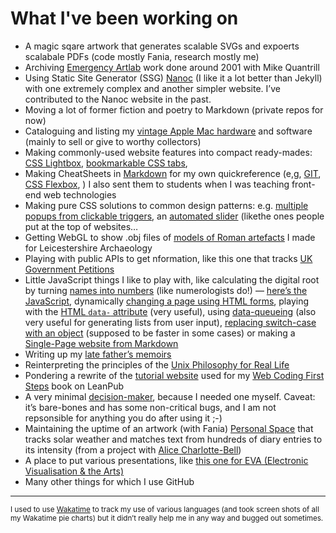 # What I've been working on

- A magic sqare artwork that generates scalable SVGs and expoerts scalabale PDFs (code mostly Fania, research mostly me)
- Archiving [Emergency Artlab](https://e-artlab.com) work done around 2001 with Mike Quantrill
- Using Static Site Generator (SSG) [Nanoc](https://nanoc.app) (I like it a lot better than Jekyll) with one extremely complex and another simpler website. I’ve contributed to the Nanoc website in the past.
- Moving a lot of former fiction and poetry to Markdown (private repos for now)
- Cataloguing and listing my [vintage Apple Mac hardware](https://daveeveritt.github.io/vintage-mac-lists/) and software (mainly to sell or give to worthy collectors)
- Making commonly-used website features into compact ready-mades: [CSS Lightbox](https://daveeveritt.github.io/css-lightbox/), [bookmarkable CSS tabs](https://daveeveritt.github.io/css-sibling-tabs/),
- Making CheatSheets in [Markdown](https://daveeveritt.github.io/markdown-overview/#/markdown "A presentation I made to explain Markdown") for my own quickreference (e,g, [GIT](https://daveeveritt.github.io/git-minimal/), [CSS Flexbox](), ) I also sent them to students when I was teaching front-end web technologies
- Making pure CSS solutions to common design patterns: e.g. [multiple popups from clickable triggers](https://github.com/DaveEveritt/markers/blob/master/styles-css.css), an [automated slider](https://daveeveritt.github.io/css-slider-panel/) (likethe ones people put at the top of websites…
- Getting WebGL to show .obj files of [models of Roman artefacts](https://daveeveritt.github.io/js3d/) I made for Leicestershire Archaeology
- Playing with public APIs to get nformation, like this one that tracks [UK Government Petitions](https://daveeveritt.github.io/gov-petitions/)
- Little JavaScript things I like to play with, like calculating the digital root by turning [names into numbers](https://daveeveritt.github.io/numbered-letters/) (like numerologists do!) — [here’s the JavaScript](https://github.com/DaveEveritt/numbered-letters/blob/master/js/main.js), dynamically [changing a page using HTML forms](https://daveeveritt.github.io/input-date-color-range/ "particularly like the slider"), playing with the [HTML `data-` attribute](https://github.com/DaveEveritt/html5-data-attribute/blob/master/index.html) (very useful), using [data-queueing](https://daveeveritt.github.io/js-queue/) (also very useful for generating lists from user input), [replacing switch-case with an object](https://github.com/DaveEveritt/object-switch/blob/master/js/obj-switch.js) (supposed to be faster in some cases) or making a [Single-Page website from Markdown](https://github.com/DaveEveritt/markdown-site-generator/tree/master)
- Writing up my [late father’s memoirs](https://daveeveritt.github.io/bill-everitt-memoirs/)
- Reinterpreting the principles of the [Unix Philosophy for Real Life](https://daveeveritt.github.io/unix-for-life/)
- Pondering a rewrite of the [tutorial website](https://daveeveritt.github.io/web-coding-first-site/) used for my [Web Coding First Steps](https://leanpub.com/webcodingfirststeps) book on LeanPub
- A very minimal [decision-maker](https://daveeveritt.github.io/decision-maker/), because I needed one myself. Caveat: it’s bare-bones and has some non-critical bugs, and I am not repsonsible for anything you do after using it ;-)
- Maintaining the uptime of an artwork (with Fania) [Personal Space](https://daveeveritt.github.io/space-weather-words/) that tracks solar weather and matches text from hundreds of diary entries to its intensity (from a project with [Alice Charlotte-Bell](https://www.alicecharlottebell.com))
- A place to put various presentations, like [this one for EVA (Electronic Visualisation & the Arts)](https://daveeveritt.github.io/eva-2020/#/)
- Many other things for which I use GitHub

---

<small>I used to use [Wakatime](https://wakatime.com/dashboard) to track my use of various languages (and took screen shots of all my Wakatime pie charts) but it didn’t really help me in any way and bugged out sometimes.</small>
